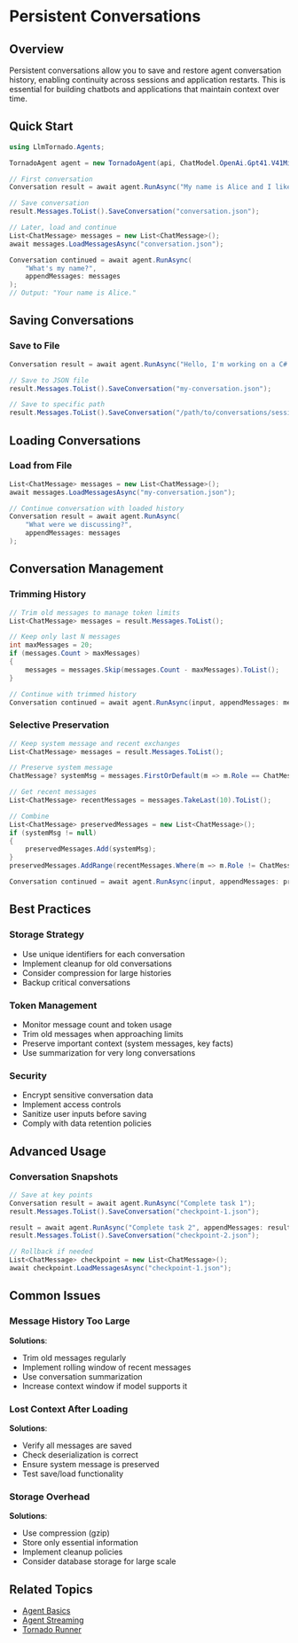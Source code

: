 # Persistent Conversations

## Overview

Persistent conversations allow you to save and restore agent conversation history, enabling continuity across sessions and application restarts. This is essential for building chatbots and applications that maintain context over time.

## Quick Start

```csharp
using LlmTornado.Agents;

TornadoAgent agent = new TornadoAgent(api, ChatModel.OpenAi.Gpt41.V41Mini);

// First conversation
Conversation result = await agent.RunAsync("My name is Alice and I like programming.");

// Save conversation
result.Messages.ToList().SaveConversation("conversation.json");

// Later, load and continue
List<ChatMessage> messages = new List<ChatMessage>();
await messages.LoadMessagesAsync("conversation.json");

Conversation continued = await agent.RunAsync(
    "What's my name?",
    appendMessages: messages
);
// Output: "Your name is Alice."
```

## Saving Conversations

### Save to File

```csharp
Conversation result = await agent.RunAsync("Hello, I'm working on a C# project.");

// Save to JSON file
result.Messages.ToList().SaveConversation("my-conversation.json");

// Save to specific path
result.Messages.ToList().SaveConversation("/path/to/conversations/session-123.json");
```


## Loading Conversations

### Load from File

```csharp
List<ChatMessage> messages = new List<ChatMessage>();
await messages.LoadMessagesAsync("my-conversation.json");

// Continue conversation with loaded history
Conversation result = await agent.RunAsync(
    "What were we discussing?",
    appendMessages: messages
);
```

## Conversation Management

### Trimming History

```csharp
// Trim old messages to manage token limits
List<ChatMessage> messages = result.Messages.ToList();

// Keep only last N messages
int maxMessages = 20;
if (messages.Count > maxMessages)
{
    messages = messages.Skip(messages.Count - maxMessages).ToList();
}

// Continue with trimmed history
Conversation continued = await agent.RunAsync(input, appendMessages: messages);
```

### Selective Preservation

```csharp
// Keep system message and recent exchanges
List<ChatMessage> messages = result.Messages.ToList();

// Preserve system message
ChatMessage? systemMsg = messages.FirstOrDefault(m => m.Role == ChatMessageRoles.System);

// Get recent messages
List<ChatMessage> recentMessages = messages.TakeLast(10).ToList();

// Combine
List<ChatMessage> preservedMessages = new List<ChatMessage>();
if (systemMsg != null)
{
    preservedMessages.Add(systemMsg);
}
preservedMessages.AddRange(recentMessages.Where(m => m.Role != ChatMessageRoles.System));

Conversation continued = await agent.RunAsync(input, appendMessages: preservedMessages);
```

## Best Practices

### Storage Strategy
- Use unique identifiers for each conversation
- Implement cleanup for old conversations
- Consider compression for large histories
- Backup critical conversations

### Token Management
- Monitor message count and token usage
- Trim old messages when approaching limits
- Preserve important context (system messages, key facts)
- Use summarization for very long conversations

### Security
- Encrypt sensitive conversation data
- Implement access controls
- Sanitize user inputs before saving
- Comply with data retention policies

## Advanced Usage

### Conversation Snapshots

```csharp
// Save at key points
Conversation result = await agent.RunAsync("Complete task 1");
result.Messages.ToList().SaveConversation("checkpoint-1.json");

result = await agent.RunAsync("Complete task 2", appendMessages: result.Messages.ToList());
result.Messages.ToList().SaveConversation("checkpoint-2.json");

// Rollback if needed
List<ChatMessage> checkpoint = new List<ChatMessage>();
await checkpoint.LoadMessagesAsync("checkpoint-1.json");
```

## Common Issues

### Message History Too Large
**Solutions**:
- Trim old messages regularly
- Implement rolling window of recent messages
- Use conversation summarization
- Increase context window if model supports it

### Lost Context After Loading
**Solutions**:
- Verify all messages are saved
- Check deserialization is correct
- Ensure system message is preserved
- Test save/load functionality

### Storage Overhead
**Solutions**:
- Use compression (gzip)
- Store only essential information
- Implement cleanup policies
- Consider database storage for large scale

## Related Topics

- [Agent Basics](./1.%20basics.md)
- [Agent Streaming](./2.%20streaming.md)
- [Tornado Runner](./7.%20Tornado-Runner.md)

